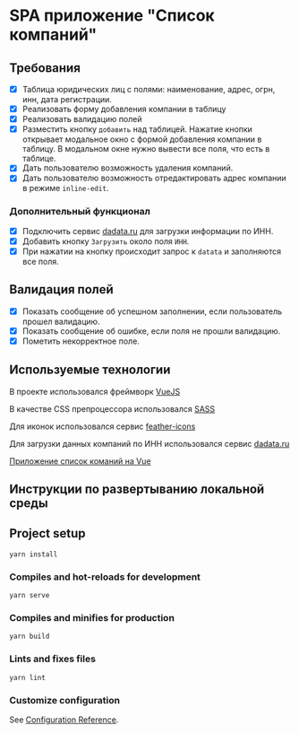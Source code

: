 # SPA приложение "Список компаний"

## Требования

- [x] Таблица юридических лиц с полями: наименование, адрес, огрн, инн, дата
регистрации.
- [x] Реализовать форму добавления компании в таблицу
- [x] Реализовать валидацию полей
- [x] Разместить кнопку `добавить` над таблицей. Нажатие кнопки открывает
модальное окно с формой добавления компании в таблицу. В модальном окне
нужно вывести все поля, что есть в таблице.
- [x] Дать пользователю возможность удаления компаний.
- [x] Дать пользователю возможность отредактировать адрес компании в режиме
`inline-edit`.

### Дополнительный функционал

- [x] Подключить сервис [dadata.ru](https://dadata.ru/) для загрузки информации по ИНН.
- [x] Добавить кнопку `Загрузить` около поля `ИНН`.
- [x] При нажатии на кнопку происходит запрос к `datata` и заполняются все поля.

## Валидация полей

- [x] Показать сообщение об успешном заполнении, если пользователь прошел валидацию.
- [x] Показать сообщение об ошибке, если поля не прошли валидацию.
- [x] Пометить некорректное поле.

## Используемые технологии

В проекте использовался фреймворк [VueJS](https://vuejs.org/)

В качестве CSS препроцессора использовался [SASS](https://sass-lang.com/)

Для иконок использовался сервис [feather-icons](https://feathericons.com/)

Для загрузки данных компаний по ИНН использовался сервис [dadata.ru](https://dadata.ru/)

[Приложение список команий на Vue](https://dmitryvdovichencko.github.io/companies-list-app/)

## Инструкции по развертыванию локальной среды

## Project setup
```
yarn install
```

### Compiles and hot-reloads for development
```
yarn serve
```

### Compiles and minifies for production
```
yarn build
```

### Lints and fixes files
```
yarn lint
```

### Customize configuration
See [Configuration Reference](https://cli.vuejs.org/config/).
